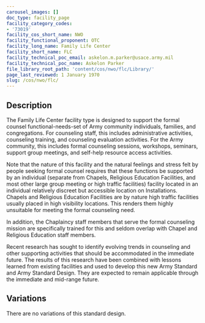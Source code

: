 ```yaml
---
carousel_images: []
doc_type: facility_page
facility_category_codes:
- '73019'
facility_cos_short_name: NWO
facility_functional_proponent: OTC
facility_long_name: Family Life Center
facility_short_name: FLC
facility_technical_poc_email: askelon.m.parker@usace.army.mil
facility_technical_poc_name: Askelon Parker
file_library_root_path: 'content/cos/nwo/flc/Library/'
page_last_reviewed: 1 January 1970
slug: /cos/nwo/flc/
---
```




## Description

The Family Life Center facility type is designed to support the formal counsel functional-needs-set of Army community individuals, families, and congregations. For counseling staff, this includes administrative activities, counseling training, and counseling evaluation activities. For the Army community, this includes formal counseling sessions, workshops, seminars, support group meetings, and self-help resource access activities.

Note that the nature of this facility and the natural feelings and stress felt by people seeking formal counsel requires that these functions be supported by an individual (separate from Chapels, Religious Education Facilities, and most other large group meeting or high traffic facilities) facility located in an individual relatively discreet but accessible location on Installations. Chapels and Religious Education Facilities are by nature high traffic facilities usually placed in high visibility locations. This renders them highly unsuitable for meeting the formal counseling need.

In addition, the Chaplaincy staff members that serve the formal counseling mission are specifically trained for this and seldom overlap with Chapel and Religious Education staff members.

Recent research has sought to identify evolving trends in counseling and other supporting activities that should be accommodated in the immediate future. The results of this research have been combined with lessons learned from existing facilities and used to develop this new Army Standard and Army Standard Design. They are expected to remain applicable through the immediate and mid-range future.

## Variations

There are no variations of this standard design.